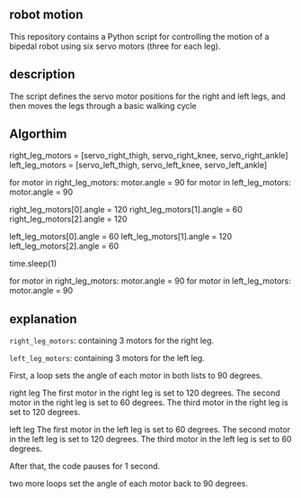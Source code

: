 ## robot motion 
This repository contains a Python script for controlling the motion of a bipedal robot using six servo motors (three for each leg).

## description
The script defines the servo motor positions for the right and left legs, and then moves the legs through a basic walking cycle

## Algorthim
right_leg_motors = [servo_right_thigh, servo_right_knee, servo_right_ankle]
left_leg_motors = [servo_left_thigh, servo_left_knee, servo_left_ankle]

for motor in right_leg_motors:
    motor.angle = 90
for motor in left_leg_motors:
    motor.angle = 90

right_leg_motors[0].angle = 120
right_leg_motors[1].angle = 60
right_leg_motors[2].angle = 120

left_leg_motors[0].angle = 60
left_leg_motors[1].angle = 120
left_leg_motors[2].angle = 60

time.sleep(1)

for motor in right_leg_motors:
    motor.angle = 90
for motor in left_leg_motors:
    motor.angle = 90

## explanation
`right_leg_motors`: containing 3 motors for the right leg.

 `left_leg_motors`: containing 3 motors for the left leg.
 
 First, a loop sets the angle of each motor in both lists to 90 degrees.

 right leg
The first motor in the right leg is set to 120 degrees.
The second motor in the right leg is set to 60 degrees.
The third motor in the right leg is set to 120 degrees.

left leg 
The first motor in the left leg is set to 60 degrees.
The second motor in the left leg is set to 120 degrees.
The third motor in the left leg is set to 60 degrees.

After that, the code pauses for 1 second.

two more loops set the angle of each motor back to 90 degrees.
